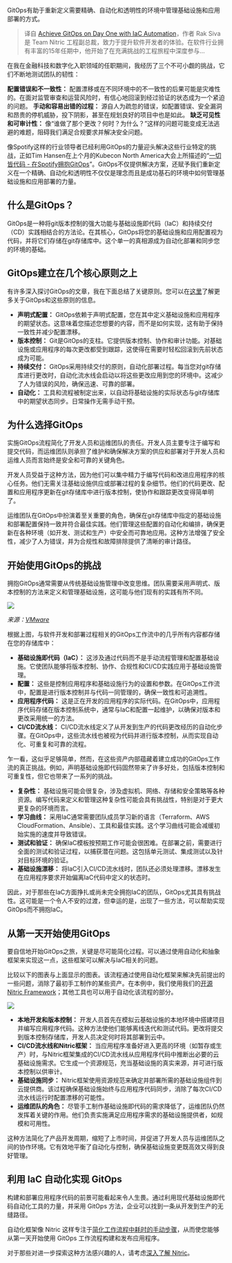 <!--
title: 通过IaC自动化实现第一天的GitOps
cover: https://cdn.thenewstack.io/media/2023/12/1c30410c-gears-1024x683.jpg
-->

GitOps有助于重新定义需要精确、自动化和透明性的环境中管理基础设施和应用部署的方式。

> 译自 [Achieve GitOps on Day One with IaC Automation](https://thenewstack.io/achieve-gitops-on-day-one-with-iac-automation/)，作者 Rak Siva 是 Team Nitric 工程副总裁，致力于提升软件开发者的体验。在软件行业拥有丰富的15年任期中，他开始了在充满挑战的工程旅程中深度参与...

在我在金融科技和数字化入职领域的任职期间，我经历了三个不可小觑的挑战，它们不断地测试团队的韧性：

**配置错误和不一致性：** 配置漂移或在不同环境中的不一致性的后果可能是灾难性的。在面对监管审查和运营风险时，有信心地回滚到经过验证的状态成为一个紧迫的问题。
**手动和容易出错的过程：** 源自人为疏忽的错误，如配置错误、安全漏洞和昂贵的停机威胁，投下阴影，甚至在规划良好的项目中也是如此。
**缺乏可见性和可审计性：** 像“谁做了那个更改？何时？为什么？”这样的问题可能变成无法逃避的难题，阻碍我们满足合规要求并解决安全问题。

像Spotify这样的行业领导者已经利用GitOps的力量迎头解决这些行业特定的挑战，正如Tim Hansen在上个月的Kubecon North America大会上所描述的“[一切皆代码 - 在Spotify拥抱GitOps](https://www.youtube.com/watch?v=wdUiSbYsDiU)”。GitOps不仅提供解决方案，还赋予我们重新定义在一个精确、自动化和透明性不仅仅是理念而且是成功基石的环境中如何管理基础设施和应用部署的力量。

## 什么是GitOps？

GitOps是一种将git版本控制的强大功能与基础设施即代码（IaC）和持续交付（CD）实践相结合的方法论。在其核心，GitOps将您的基础设施和应用配置视为代码，并将它们存储在git存储库中。这个单一的真相源成为自动化部署和同步您的环境的基础。

## GitOps建立在几个核心原则之上

有许多深入探讨GitOps的文章，我在下面总结了关键原则。您可以在[这里](https://thenewstack.io/4-core-principles-of-gitops/)了解更多关于GitOps和这些原则的信息。

- **声明式配置：** GitOps依赖于声明式配置，您在其中定义基础设施和应用程序的期望状态。这意味着您描述您想要的内容，而不是如何实现，这有助于保持一致性并减少配置漂移。
- **版本控制：** Git是GitOps的支柱。它提供版本控制、协作和审计功能。对基础设施或应用程序的每次更改都受到跟踪，这使得在需要时轻松回滚到先前状态成为可能。
- **持续交付：** GitOps采用持续交付的原则，自动化部署过程。每当您对git存储库进行更改时，自动化流水线会启动以将这些更改应用到您的环境中。这减少了人为错误的风险，确保迅速、可靠的部署。
- **自动化：** 工具和流程被制定出来，以自动将基础设施的实际状态与git存储库中的期望状态同步。日常操作无需手动干预。

## 为什么选择GitOps

实施GitOps流程简化了开发人员和运维团队的责任。开发人员主要专注于编写和提交代码，而运维团队则承担了维护和确保解决方案的供应和部署对于开发人员和运维人员而言始终是安全和可靠的关键角色。

开发人员受益于这种方法，因为他们可以集中精力于编写代码和改进应用程序的核心任务。他们无需关注基础设施供应或部署过程的复杂细节。他们的代码更改、配置和应用程序更新在git存储库中进行版本控制，使协作和跟踪更改变得简单明了。

运维团队在GitOps中扮演着至关重要的角色，确保在git存储库中指定的基础设施和部署配置保持一致并符合最佳实践。他们管理这些配置的自动化和编排，确保更新在各种环境（如开发、测试和生产）中安全而可靠地应用。这种方法增强了安全性，减少了人为错误，并为合规性和故障排除提供了清晰的审计路径。

## 开始使用GitOps的挑战

拥抱GitOps通常需要从传统基础设施管理中改变思维。团队需要采用声明式、版本控制的方法来定义和管理基础设施，这可能与他们现有的实践有所不同。

![](https://cdn.thenewstack.io/media/2023/12/2285a2b4-image1.png)

*来源：[VMware](https://blogs.vmware.com/cloud/files//2021/02/GitOps-in-a-nutshell.png)*

根据上图，与软件开发和部署过程相关的GitOps工作流中的几乎所有内容都存储在您的存储库中：

- **基础设施即代码（IaC）：** 这涉及通过代码而不是手动流程管理和配置基础设施。它使团队能够将版本控制、协作、合规性和CI/CD实践应用于基础设施管理。
- **配置：** 这些是控制应用程序和基础设施行为的设置和参数。在GitOps工作流中，配置是进行版本控制并与代码一同管理的，确保一致性和可追溯性。
- **应用程序代码：** 这是正在开发的应用程序的实际代码。在GitOps中，应用程序代码存储在版本控制系统中，通常与IaC和配置一起维护，以确保对版本和更改采用统一的方法。
- **CI/CD流水线：** CI/CD流水线定义了从开发到生产的代码更改经历的自动化步骤。在GitOps中，这些流水线也被视为代码并进行版本控制，从而实现自动化、可重复和可靠的流程。

乍一看，这似乎足够简单，然而，在这些资产内部蕴藏着建立成功的GitOps工作流的真正挑战。例如，声明基础设施即代码固然带来了许多好处，包括版本控制和可重复性，但它也带来了一系列的挑战。

- **复杂性：** 基础设施可能会很复杂，涉及虚拟机、网络、存储和安全策略等各种资源。编写代码来定义和管理这种复杂性可能会具有挑战性，特别是对于更大更复杂的环境而言。
- **学习曲线：** 采用IaC通常需要团队成员学习新的语言（Terraform、AWS CloudFormation、Ansible）、工具和最佳实践。这个学习曲线可能会减缓初始实施的速度并导致错误。
- **测试和验证：** 确保IaC模板按预期工作可能会很困难。在部署之前，需要进行全面的测试和验证过程，以捕获潜在问题。这包括单元测试、集成测试以及针对目标环境的验证。
- **基础设施漂移：** 将IaC引入CI/CD流水线时，团队还必须处理漂移。漂移发生在应用程序要求开始偏离IaC代码中定义的状态时。

因此，对于那些在IaC方面挣扎或尚未完全拥抱IaC的团队，GitOps尤其具有挑战性。这可能是一个令人不安的过渡，但幸运的是，出现了一些方法，可以帮助实现GitOps而不拥抱IaC。

## 从第一天开始使用GitOps

要自信地开始GitOps之旅，关键是尽可能简化过程。可以通过使用自动化和抽象框架来实现这一点，这些框架可以解决与IaC相关的问题。

比较以下的图表与上面显示的图表。该流程通过使用自动化框架来解决先前提出的一些问题，消除了最初手工制作的某些资产。在本例中，我们使用我们的[开源 Nitric Framework](https://nitric.io/)；其他工具也可以用于自动化该流程的部分。

![](https://cdn.thenewstack.io/media/2023/12/caed22df-image2.png)

- **本地开发和版本控制：** 开发人员首先在模拟云基础设施的本地环境中搭建项目并编写应用程序代码。这种方法使他们能够离线迭代和测试代码。更改将提交到版本控制存储库，开发人员决定何时将其部署到云中。
- **CI/CD流水线和Nitric框架：** 当应用程序准备好进入更高的环境（如暂存或生产）时，与Nitric框架集成的CI/CD流水线从应用程序代码中推断出必要的云基础设施需求。它生成一个资源规范，充当基础设施的真实来源，并可进行版本控制以供审计。
- **基础设施同步：** Nitric框架使用资源规范来确定并部署所需的基础设施组件到云提供商。该过程确保基础设施始终与应用程序代码同步，消除了每次CI/CD流水线运行时配置漂移的可能性。
- **运维团队的角色：** 尽管手工制作基础设施即代码的需求降低了，运维团队仍然发挥着关键的作用。他们负责实施满足应用程序需求的基础设施提供者，如规模和可用性。

这种方法简化了产品开发周期，缩短了上市时间，并促进了开发人员与运维团队之间的协作环境。它有效地平衡了自动化与控制，确保基础设施变更既高效又得到良好管理。

## 利用 IaC 自动化实现 GitOps

构建和部署应用程序代码的前景可能看起来令人生畏。通过利用现代基础设施即代码自动化工具的力量，并采用 GitOps 方法，企业可以找到一条从开发到生产的无缝路径。

自动化框架像 Nitric 这样专注于[简化工作流程中耗时的手动步骤](https://nitric.io/docs/guides/getting-started/concepts)，从而使您能够从第一天开始使用 GitOps 工作流程构建和发布应用程序。

对于那些对进一步探索这种方法感兴趣的人，请考虑[深入了解 Nitric](https://nitric.io/)。
